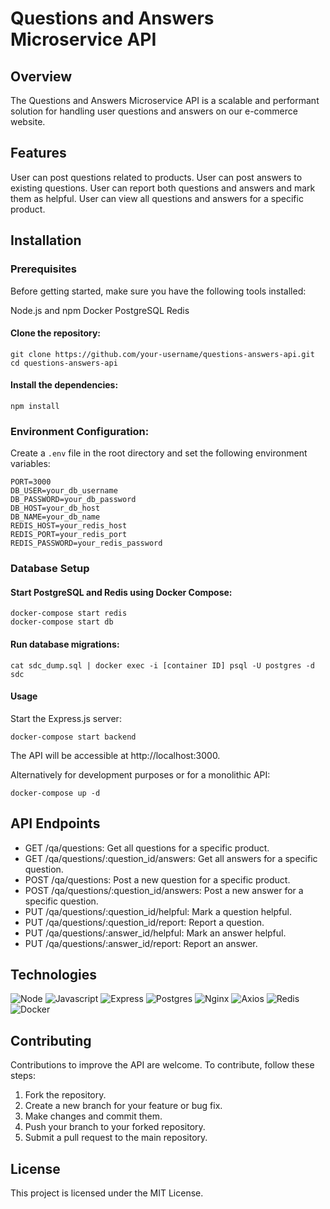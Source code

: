 # Questions and Answers Microservice API

## Overview

The Questions and Answers Microservice API is a scalable and performant solution for handling user questions and answers on our e-commerce website.

## Features

User can post questions related to products.
User can post answers to existing questions.
User can report both questions and answers and mark them as helpful.
User can view all questions and answers for a specific product.

## Installation

### Prerequisites

Before getting started, make sure you have the following tools installed:

Node.js and npm
Docker
PostgreSQL
Redis

#### Clone the repository:
```
git clone https://github.com/your-username/questions-answers-api.git
cd questions-answers-api
```

#### Install the dependencies:
```npm install```

### Environment Configuration:
Create a `.env` file in the root directory and set the following environment variables:
```
PORT=3000
DB_USER=your_db_username
DB_PASSWORD=your_db_password
DB_HOST=your_db_host
DB_NAME=your_db_name
REDIS_HOST=your_redis_host
REDIS_PORT=your_redis_port
REDIS_PASSWORD=your_redis_password
```

### Database Setup

#### Start PostgreSQL and Redis using Docker Compose:
```
docker-compose start redis
docker-compose start db
```

#### Run database migrations:
```cat sdc_dump.sql | docker exec -i [container ID] psql -U postgres -d sdc```

#### Usage

Start the Express.js server:
```
docker-compose start backend
```
The API will be accessible at http://localhost:3000.

Alternatively for development purposes or for a monolithic API:
```
docker-compose up -d
```

## API Endpoints

* GET /qa/questions: Get all questions for a specific product.
* GET /qa/questions/:question_id/answers: Get all answers for a specific question.
* POST /qa/questions: Post a new question for a specific product.
* POST /qa/questions/:question_id/answers: Post a new answer for a specific question.
* PUT /qa/questions/:question_id/helpful: Mark a question helpful.
* PUT /qa/questions/:question_id/report: Report a question.
* PUT /qa/questions/:answer_id/helpful: Mark an answer helpful.
* PUT /qa/questions/:answer_id/report: Report an answer.

## Technologies

![Node](https://img.shields.io/badge/Node.js-43853D?style=for-the-badge&logo=node.js&logoColor=white)
![Javascript](https://img.shields.io/badge/JavaScript-F7DF1E?style=for-the-badge&logo=javascript&logoColor=323330)
![Express](https://img.shields.io/badge/Express.js-808080?style=for-the-badge&logo=express&logoColor=00ff00)
![Postgres](https://img.shields.io/badge/postgres-%23316192.svg?style=for-the-badge&logo=postgresql&logoColor=white)
![Nginx](https://img.shields.io/badge/nginx-%23009639.svg?style=for-the-badge&logo=nginx&logoColor=white)
![Axios](https://img.shields.io/badge/Axios-5A29E4?logo=axios&logoColor=fff&style=for-the-badge)
![Redis](https://img.shields.io/badge/redis-%23DD0031.svg?style=for-the-badge&logo=redis&logoColor=white)
![Docker](https://img.shields.io/badge/docker-%230db7ed.svg?style=for-the-badge&logo=docker&logoColor=white)

## Contributing

Contributions to improve the API are welcome. To contribute, follow these steps:

1. Fork the repository.
2. Create a new branch for your feature or bug fix.
3. Make changes and commit them.
4. Push your branch to your forked repository.
5. Submit a pull request to the main repository.

## License

This project is licensed under the MIT License.
